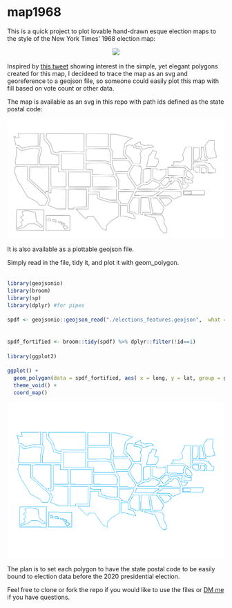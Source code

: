 
<!-- README.md is generated from README.Rmd. Please edit that file -->

# map1968

<!-- badges: start -->

<!-- badges: end -->

This is a quick project to plot lovable hand-drawn esque election maps
to the style of the New York Times’ 1968 election map:

<center>

<img src="https://pbs.twimg.com/media/Ek4TtIpXYAAhwSB?format=png&name=4096x4096">

</center>

Inspired by [this
tweet](https://twitter.com/alv9n/status/1319013784346906629) showing
interest in the simple, yet elegant polygons created for this map, I
decideed to trace the map as an svg and georeference to a geojson file,
so someone could easily plot this map with fill based on vote count or
other data.

The map is available as an svg in this repo with path ids defined as the
state postal code:

![svg of 1968 NYT election map](elections_fill.svg)

It is also available as a plottable geojson file.

Simply read in the file, tidy it, and plot it with geom\_polygon.

``` r

library(geojsonio)
library(broom)
library(sp)
library(dplyr) #for pipes

spdf <- geojsonio::geojson_read("./elections_features.geojson",  what = "sp")


spdf_fortified <- broom::tidy(spdf) %>% dplyr::filter(!id==1)

library(ggplot2)

ggplot() +
  geom_polygon(data = spdf_fortified, aes( x = long, y = lat, group = group), fill = NA, colour = "#00abff") +
  theme_void() +
  coord_map()
```

![](README_files/figure-gfm/plot-1.png)<!-- -->

The plan is to set each polygon to have the state postal code to be
easily bound to election data before the 2020 presidential election.

Feel free to clone or fork the repo if you would like to use the files
or [DM me](https://twitter.com/_willdebras) if you have questions.
